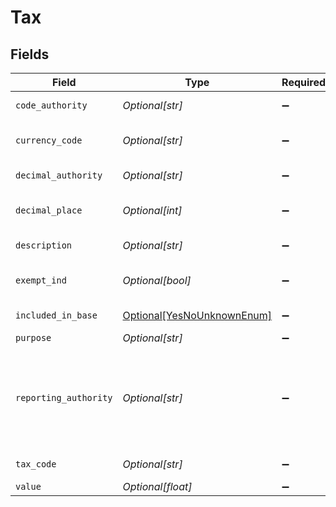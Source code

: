 # Tax


## Fields

| Field                                                                 | Type                                                                  | Required                                                              | Description                                                           | Example                                                               |
| --------------------------------------------------------------------- | --------------------------------------------------------------------- | --------------------------------------------------------------------- | --------------------------------------------------------------------- | --------------------------------------------------------------------- |
| `code_authority`                                                      | *Optional[str]*                                                       | :heavy_minus_sign:                                                    | Code Authority                                                        | ISO                                                                   |
| `currency_code`                                                       | *Optional[str]*                                                       | :heavy_minus_sign:                                                    | Currency code of the city.                                            | USD                                                                   |
| `decimal_authority`                                                   | *Optional[str]*                                                       | :heavy_minus_sign:                                                    | Decimal Authority                                                     | ISO                                                                   |
| `decimal_place`                                                       | *Optional[int]*                                                       | :heavy_minus_sign:                                                    | Allowed number of decimals.                                           | 2                                                                     |
| `description`                                                         | *Optional[str]*                                                       | :heavy_minus_sign:                                                    | additional information                                                | Additional details.                                                   |
| `exempt_ind`                                                          | *Optional[bool]*                                                      | :heavy_minus_sign:                                                    | If true, this tax is exempt                                           | true                                                                  |
| `included_in_base`                                                    | [Optional[YesNoUnknownEnum]](../../models/shared/yesnounknownenum.md) | :heavy_minus_sign:                                                    | Yes , No , Unknown                                                    |                                                                       |
| `purpose`                                                             | *Optional[str]*                                                       | :heavy_minus_sign:                                                    | purpose                                                               | Fuel                                                                  |
| `reporting_authority`                                                 | *Optional[str]*                                                       | :heavy_minus_sign:                                                    | Identifies the reporting authority such as airport code for XF taxes. | JFK1                                                                  |
| `tax_code`                                                            | *Optional[str]*                                                       | :heavy_minus_sign:                                                    | Tax code of the city                                                  | 7702                                                                  |
| `value`                                                               | *Optional[float]*                                                     | :heavy_minus_sign:                                                    | N/A                                                                   | 12.2                                                                  |